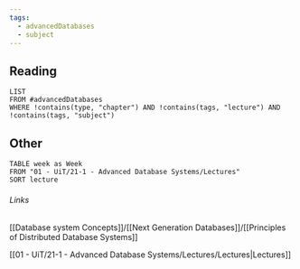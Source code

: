 ```yaml
---
tags:
  - advancedDatabases
  - subject
---
```

## Reading
```dataview
LIST
FROM #advancedDatabases
WHERE !contains(type, "chapter") AND !contains(tags, "lecture") AND !contains(tags, "subject")
```

## Other
```dataview
TABLE week as Week
FROM "01 - UiT/21-1 - Advanced Database Systems/Lectures"
SORT lecture
```


###### Links
[[Database system Concepts]]/[[Next Generation Databases]]/[[Principles of Distributed Database Systems]]

[[01 - UiT/21-1 - Advanced Database Systems/Lectures/Lectures|Lectures]]